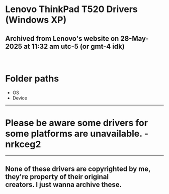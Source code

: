 <h1>Lenovo ThinkPad T520 Drivers (Windows XP)</h1>
<h2>Archived from Lenovo's website on 28-May-2025 at 11:32 am utc-5 (or gmt-4 idk)</h2>
<br>
<h1>Folder paths</h1>
<ul>
  <li>OS</li>
  <li>Device</li>
</ul>
<hr>
<h1>Please be aware some drivers for some platforms are unavailable. - nrkceg2</h1>
<hr>
<h2>None of these drivers are copyrighted by me, they're property of their original<br>creators. I just wanna archive these.</h2>
